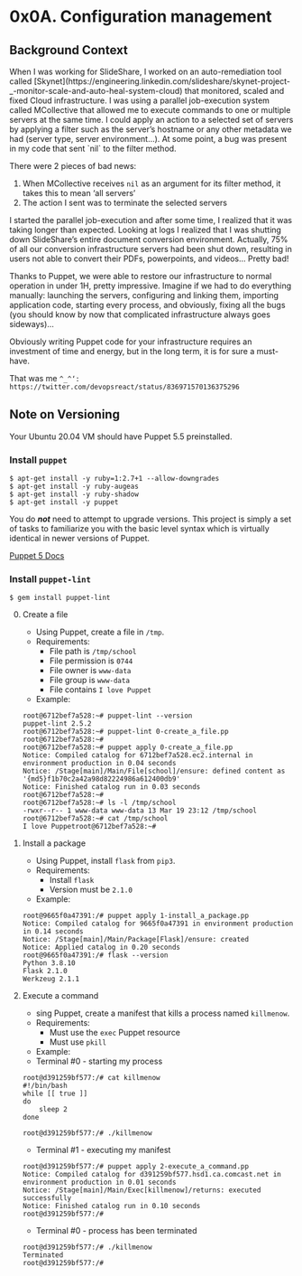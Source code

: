 # 0x0A. Configuration management

## Background Context

<p>
When I was working for SlideShare, I worked on an auto-remediation tool called [Skynet](https://engineering.linkedin.com/slideshare/skynet-project-_-monitor-scale-and-auto-heal-system-cloud) that monitored, scaled and fixed Cloud infrastructure. I was using a parallel job-execution system called MCollective that allowed me to execute commands to one or multiple servers at the same time. I could apply an action to a selected set of servers by applying a filter such as the server’s hostname or any other metadata we had (server type, server environment…). At some point, a bug was present in my code that sent `nil` to the filter method.
</p>

There were 2 pieces of bad news:

1. When MCollective receives `nil` as an argument for its filter method, it takes this to mean ‘all servers’
2. The action I sent was to terminate the selected servers

<p>I started the parallel job-execution and after some time, I realized that it was taking longer than expected. Looking at logs I realized that I was shutting down SlideShare’s entire document conversion environment. Actually, 75% of all our conversion infrastructure servers had been shut down, resulting in users not able to convert their PDFs, powerpoints, and videos… Pretty bad!</p>

<p>Thanks to Puppet, we were able to restore our infrastructure to normal operation in under 1H, pretty impressive. Imagine if we had to do everything manually: launching the servers, configuring and linking them, importing application code, starting every process, and obviously, fixing all the bugs (you should know by now that complicated infrastructure always goes sideways)…</p>

<p>Obviously writing Puppet code for your infrastructure requires an investment of time and energy, but in the long term, it is for sure a must-have.</p>

That was me `^_^‘: https://twitter.com/devopsreact/status/836971570136375296`

## Note on Versioning
Your Ubuntu 20.04 VM should have Puppet 5.5 preinstalled.
### Install `puppet`
```
$ apt-get install -y ruby=1:2.7+1 --allow-downgrades
$ apt-get install -y ruby-augeas
$ apt-get install -y ruby-shadow
$ apt-get install -y puppet
```
You do ___not___ need to attempt to upgrade versions. This project is simply a set of tasks to familiarize you with the basic level syntax which is virtually identical in newer versions of Puppet.

[Puppet 5 Docs](https://www.puppet.com/docs/puppet/5.5/puppet_index.html)

### Install `puppet-lint`
```
$ gem install puppet-lint
```

0. Create a file
	- Using Puppet, create a file in `/tmp`.
	- Requirements:
		- File path is `/tmp/school`
		- File permission is `0744`
		- File owner is `www-data`
		- File group is `www-data`
		- File contains `I love Puppet`
	- Example:
	```
	root@6712bef7a528:~# puppet-lint --version
	puppet-lint 2.5.2
	root@6712bef7a528:~# puppet-lint 0-create_a_file.pp
	root@6712bef7a528:~# 
	root@6712bef7a528:~# puppet apply 0-create_a_file.pp
	Notice: Compiled catalog for 6712bef7a528.ec2.internal in environment production in 0.04 seconds
	Notice: /Stage[main]/Main/File[school]/ensure: defined content as '{md5}f1b70c2a42a98d82224986a612400db9'
	Notice: Finished catalog run in 0.03 seconds
	root@6712bef7a528:~#
	root@6712bef7a528:~# ls -l /tmp/school
	-rwxr--r-- 1 www-data www-data 13 Mar 19 23:12 /tmp/school
	root@6712bef7a528:~# cat /tmp/school
	I love Puppetroot@6712bef7a528:~#
	```

1. Install a package
	- Using Puppet, install `flask` from `pip3`.
	- Requirements:
		- Install `flask`
		- Version must be `2.1.0`
	- Example:
	```
	root@9665f0a47391:/# puppet apply 1-install_a_package.pp
	Notice: Compiled catalog for 9665f0a47391 in environment production in 0.14 seconds
	Notice: /Stage[main]/Main/Package[Flask]/ensure: created
	Notice: Applied catalog in 0.20 seconds
	root@9665f0a47391:/# flask --version
	Python 3.8.10
	Flask 2.1.0
	Werkzeug 2.1.1
	```

2. Execute a command
	- sing Puppet, create a manifest that kills a process named `killmenow`.
	- Requirements:
		- Must use the `exec` Puppet resource
		- Must use `pkill`
	- Example:
	- Terminal #0 - starting my process
	```
	root@d391259bf577:/# cat killmenow
	#!/bin/bash
	while [[ true ]]
	do
	    sleep 2
	done

	root@d391259bf577:/# ./killmenow
	```
	- Terminal #1 - executing my manifest
	```
	root@d391259bf577:/# puppet apply 2-execute_a_command.pp
	Notice: Compiled catalog for d391259bf577.hsd1.ca.comcast.net in environment production in 0.01 seconds
	Notice: /Stage[main]/Main/Exec[killmenow]/returns: executed successfully
	Notice: Finished catalog run in 0.10 seconds
	root@d391259bf577:/# 
	```
	- Terminal #0 - process has been terminated
	```
	root@d391259bf577:/# ./killmenow
	Terminated
	root@d391259bf577:/#
	```
